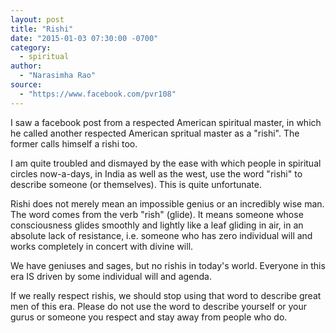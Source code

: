 ```yaml
---
layout: post
title: "Rishi"
date: "2015-01-03 07:30:00 -0700"
category:
  - spiritual
author:
  - "Narasimha Rao"
source:
  - "https://www.facebook.com/pvr108"
---
```


I saw a facebook post from a respected American spiritual master, in which he called another respected American spritual master as a "rishi". The former calls himself a rishi too.

I am quite troubled and dismayed by the ease with which people in spiritual circles now-a-days, in India as well as the west, use the word "rishi" to describe someone (or themselves). This is quite unfortunate.

Rishi does not merely mean an impossible genius or an incredibly wise man. The word comes from the verb "rish" (glide). It means someone whose consciousness glides smoothly and lightly like a leaf gliding in air, in an absolute lack of resistance, i.e. someone who has zero individual will and works completely in concert with divine will.

We have geniuses and sages, but no rishis in today's world. Everyone in this era IS driven by some individual will and agenda.

If we really respect rishis, we should stop using that word to describe great men of this era. Please do not use the word to describe yourself or your gurus or someone you respect and stay away from people who do.
